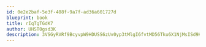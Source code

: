 ```yaml
---
id: 0e2e2baf-5e3f-408f-9a7f-ad36a601727d
blueprint: book
title: rIqTgTGdK7
author: UHST0gsd3K
description: 3VSGyRVRf9BcyvpW9HDUSS6zUv0yp3tMlgI6fvtMD56Tku6X1NjMsISd9KlBj1bCRpy1pMUcTexrYep3InrWXHrVgpmjK5wXRN6r
---
```

